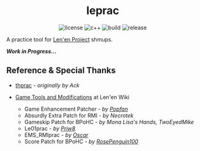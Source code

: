 <h1 style="text-align: center">leprac</h1>

<p style="text-align: center">
  <img src="https://img.shields.io/github/license/BAN-43-32532/leprac" alt="license">
  <img src="https://img.shields.io/github/languages/top/BAN-43-32532/leprac
" alt="c++">
  <img src="https://img.shields.io/github/actions/workflow/status/BAN-43-32532/leprac/.github/workflows/cmake-single-platform.yml" alt="build">
  <img src="https://img.shields.io/github/v/release/BAN-43-32532/leprac
" alt="release">
</p>

A practice tool for [Len'en Project](https://lenen.wiki.gg/) shmups.

**_Work in Progress..._**

## Reference & Special Thanks

- [thprac](https://github.com/touhouworldcup/thprac) - _originally by Ack_

- [Game Tools and Modifications](https://lenen.wiki.gg/wiki/Game_Tools_and_Modifications) at Len'en Wiki
  - Game Enhancement Patcher - _by [Popfan](https://lenen.wiki.gg/wiki/User:Popfan)_
  - Absurdly Extra Patch for RMI - _by Necrotek_
  - Gameskip Patch for BPoHC - _by Mona Lisa's Hands, TwoEyedMike_
  - Le01prac - _by [Priw8](https://link.priw8.com/)_
  - EMS_RMIprac - _by [Oscar](https://www.youtube.com/@oscar1_41_1)_
  - Score Patch for BPoHC - _by [RosePenguin100](https://www.youtube.com/@thetacticianmusician6565)_